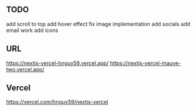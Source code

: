 ## TODO

add scroll to top
add hover effect
fix image implementation
add socials
add email work
add icons

## URL

https://nextjs-vercel-hnguy59.vercel.app/
https://nextjs-vercel-mauve-two.vercel.app/

## Vercel

https://vercel.com/hnguy59/nextjs-vercel
